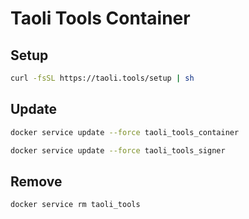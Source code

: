 # Taoli Tools Container

## Setup
```bash
curl -fsSL https://taoli.tools/setup | sh
```

## Update
```bash
docker service update --force taoli_tools_container
```

```bash
docker service update --force taoli_tools_signer
```

## Remove
```bash
docker service rm taoli_tools
```
